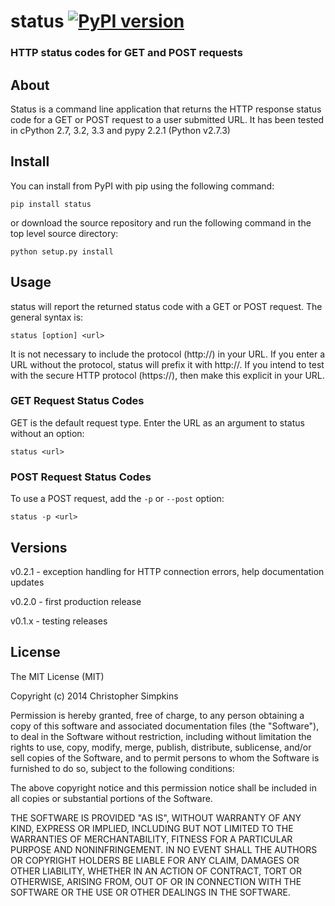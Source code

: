 # status [![PyPI version](https://badge.fury.io/py/status.png)](https://pypi.python.org/pypi/status)


### HTTP status codes for GET and POST requests

## About
Status is a command line application that returns the HTTP response status code for a GET or POST request to a user submitted URL.  It has been tested in cPython 2.7, 3.2, 3.3 and pypy 2.2.1 (Python v2.7.3)

## Install

You can install from PyPI with pip using the following command:

```
pip install status
```

or download the source repository and run the following command in the top level source directory:

```
python setup.py install
```

## Usage

status will report the returned status code with a GET or POST request.  The general syntax is:

```
status [option] <url>
```

It is not necessary to include the protocol (http://) in your URL.  If you enter a URL without the protocol, status will prefix it with http://.  If you intend to test with the secure HTTP protocol (https://), then make this explicit in your URL.

### GET Request Status Codes

GET is the default request type. Enter the URL as an argument to status without an option:

```
status <url>
```


### POST Request Status Codes

To use a POST request, add the `-p` or `--post` option:

```
status -p <url>
```

## Versions

v0.2.1 - exception handling for HTTP connection errors, help documentation updates

v0.2.0 - first production release

v0.1.x - testing releases

## License

The MIT License (MIT)

Copyright (c) 2014 Christopher Simpkins

Permission is hereby granted, free of charge, to any person obtaining a copy of
this software and associated documentation files (the "Software"), to deal in
the Software without restriction, including without limitation the rights to
use, copy, modify, merge, publish, distribute, sublicense, and/or sell copies of
the Software, and to permit persons to whom the Software is furnished to do so,
subject to the following conditions:

The above copyright notice and this permission notice shall be included in all
copies or substantial portions of the Software.

THE SOFTWARE IS PROVIDED "AS IS", WITHOUT WARRANTY OF ANY KIND, EXPRESS OR
IMPLIED, INCLUDING BUT NOT LIMITED TO THE WARRANTIES OF MERCHANTABILITY, FITNESS
FOR A PARTICULAR PURPOSE AND NONINFRINGEMENT. IN NO EVENT SHALL THE AUTHORS OR
COPYRIGHT HOLDERS BE LIABLE FOR ANY CLAIM, DAMAGES OR OTHER LIABILITY, WHETHER
IN AN ACTION OF CONTRACT, TORT OR OTHERWISE, ARISING FROM, OUT OF OR IN
CONNECTION WITH THE SOFTWARE OR THE USE OR OTHER DEALINGS IN THE SOFTWARE.
